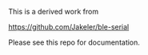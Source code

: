 This is a derived work from

https://github.com/Jakeler/ble-serial

Please see this repo for documentation.
